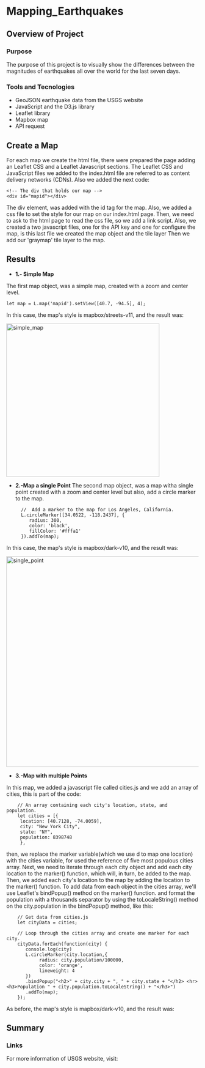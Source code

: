 # Mapping_Earthquakes

## Overview of Project 
### Purpose
The purpose of this project is to visually show the differences between the magnitudes of earthquakes all over the world for the last seven days.

### Tools and Tecnologies
* GeoJSON earthquake data from the USGS website
* JavaScript and the D3.js library
* Leaflet library 
* Mapbox map
* API request

## Create a Map 

For each map we create the html file, there were prepared the page adding an Leaflet CSS and a Leaflet Javascript sections. The Leaflet CSS and JavaScript files we added to the index.html file are referred to as content delivery networks (CDNs). Also we added the next code:
    
    <!-- The div that holds our map -->
    <div id="mapid"></div>
 
 The div element, was added with the id tag for the map. Also, we added a css file to set the style for our map on our index.html page. Then, we need to ask to the html page to read the css file, so we add a link script. 
 Also, we created a two javascript files, one for the API key and one for configure the map, is this last file we created the map object and the tile layer Then we add our 'graymap' tile layer to the map. 


## Results 
* **1.- Simple Map**  

The first map object, was a simple map, created with a zoom and center level.

    let map = L.map('mapid').setView([40.7, -94.5], 4);

In this case, the map's style is mapbox/streets-v11, and the result was:

<img width="401" alt="simple_map" src="https://user-images.githubusercontent.com/96165500/185008392-774ae8ba-0924-4b19-be47-14bbd5db86e2.png">

* **2.-Map a single Point** 
The second map object, was a map witha single point created with a zoom and center level but also, add a circle marker to the map.

        //  Add a marker to the map for Los Angeles, California.
        L.circleMarker([34.0522, -118.2437], {
           radius: 300,
           color: 'black',
           fillColor: '#fffa1'
        }).addTo(map);

In this case, the map's style is mapbox/dark-v10, and the result was:

<img width="551" alt="single_point" src="https://user-images.githubusercontent.com/96165500/185013992-a218d3d5-797d-4a58-92b3-a5424ddffa90.png">

* **3.-Map with multiple Points** 

In this map, we added a javascript file called cities.js and we add an array of cities, this is part of the code:

        // An array containing each city's location, state, and population.
        let cities = [{
         location: [40.7128, -74.0059],
         city: "New York City",
         state: "NY",
         population: 8398748
         },

then, we replace the marker variable(which we use d to map one location) with the cities variable, for used the reference of five most populous cities array. Next, we need to iterate through each city object and add each city location to the marker() function, which will, in turn, be added to the map. Then, we added each city's location to the map by adding the location to the marker() function. To add data from each object in the cities array, we'll use Leaflet's bindPopup() method on the marker() function. and format the population with a thousands separator by using the toLocaleString() method on the city.population in the bindPopup() method, like this:

        // Get data from cities.js
        let cityData = cities;

        // Loop through the cities array and create one marker for each city.
        cityData.forEach(function(city) {
           console.log(city)
           L.circleMarker(city.location,{
                radius: city.population/100000,
                color: 'orange',
                lineweight: 4
           })
           .bindPopup("<h2>" + city.city + ", " + city.state + "</h2> <hr> <h3>Population " + city.population.toLocaleString() + "</h3>")
           .addTo(map);
        });
        
  As before, the map's style is mapbox/dark-v10, and the result was:
  
  
## Summary

### Links
For more information of USGS website, visit: 
